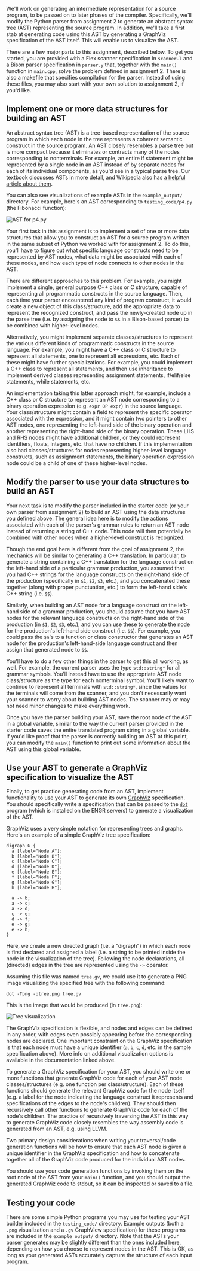 We'll work on generating an intermediate representation for a source program, to be passed on to later phases of the compiler.  Specifically, we'll modify the Python parser from assignment 2 to generate an abstract syntax tree (AST) representing the source program.  In addition, we'll take a first stab at generating code using this AST by generating a GraphViz specification of the AST itself.  This will enable us to visualize the AST.

There are a few major parts to this assignment, described below.  To get you started, you are provided with a Flex scanner specification in `scanner.l` and a Bison parser specification in `parser.y` that, together with the `main()` function in `main.cpp`, solve the problem defined in assignment 2.  There is also a makefile that specifies compilation for the parser.  Instead of using these files, you may also start with your own solution to assignment 2, if you'd like.

## Implement one or more data structures for building an AST

An abstract syntax tree (AST) is a tree-based representation of the source program in which each node in the tree represents a coherent semantic construct in the source program.  An AST closely resembles a parse tree but is more compact because it eliminates or contracts many of the nodes corresponding to nonterminals.  For example, an entire if statement might be represented by a single node in an AST instead of by separate nodes for each of its individual components, as you'd see in a typical parse tree.  Our textbook discusses ASTs in more detail, and Wikipedia also has [a helpful article about them](https://en.wikipedia.org/wiki/Abstract_syntax_tree).

You can also see visualizations of example ASTs in the `example_output/` directory.  For example, here's an AST corresponding to `testing_code/p4.py` (the Fibonacci function):

![AST for p4.py](example_output/p4.png)

Your first task in this assignment is to implement a set of one or more data structures that allow you to construct an AST for a source program written in the same subset of Python we worked with for assignment 2.  To do this, you'll have to figure out what specific language constructs need to be represented by AST nodes, what data might be associated with each of these nodes, and how each type of node connects to other nodes in the AST.

There are different approaches to this problem.  For example, you might implement a single, general purpose C++ class or C structure, capable of representing all programmatic constructs in the source language.  Then, each time your parser encountered any kind of program construct, it would create a new object of this class/structure, add the appropriate data to represent the recognized construct, and pass the newly-created node up in the parse tree (i.e. by assigning the node to `$$` in a Bison-based parser) to be combined with higher-level nodes.

Alternatively, you might implement separate classes/structures to represent the various different kinds of programmatic constructs in the source language.  For example, you might have a C++ class or C structure to represent all statements, one to represent all expressions, etc.  Each of these might have further specializations.  For example, you could implement a C++ class to represent all statements, and then use inheritance to implement derived classes representing assignment statements, if/elif/else statements, while statements, etc.

An implementation taking this latter approach might, for example, include a C++ class or C structure to represent an AST node corresponding to a binary operation expression (e.g. `expr OP expr`) in the source language.  Your class/structure might contain a field to represent the specific operator associated with the expression, and it might contain two pointers to other AST nodes, one representing the left-hand side of the binary operation and another representing the right-hand side of the binary operation.  These LHS and RHS nodes might have additional children, or they could represent identifiers, floats, integers, etc. that have no children.  If this implementation also had classes/structures for nodes representing higher-level language constructs, such as assignment statements, the binary operation expression node could be a child of one of these higher-level nodes.

## Modify the parser to use your data structures to build an AST

Your next task is to modify the parser included in the starter code (or your own parser from assignment 2) to build an AST using the data structures you defined above.  The general idea here is to modify the actions associated with each of the parser's grammar rules to return an AST node instead of returning a string of C++ code.  This node will then potentially be combined with other nodes when a higher-level construct is recognized.

Though the end goal here is different from the goal of assignment 2, the mechanics will be similar to generating a C++ translation.  In particular, to generate a string containing a C++ translation for the language construct on the left-hand side of a particular grammar production, you assumed that you had C++ strings for the language constructs on the right-hand side of the production (specifically in `$1`, `$2`, `$3`, etc.), and you concatenated these together (along with proper punctuation, etc.) to form the left-hand side's C++ string (i.e. `$$`).

Similarly, when building an AST node for a language construct on the left-hand side of a grammar production, you should assume that you have AST nodes for the relevant language constructs on the right-hand side of the production (in `$1`, `$2`, `$3`, etc.), and you can use these to generate the node for the production's left-hand side construct (i.e. `$$`).  For example, you could pass the `$n`'s to a function or class constructor that generates an AST node for the production's left-hand-side language construct and then assign that generated node to `$$`.

You'll have to do a few other things in the parser to get this all working, as well.  For example, the current parser uses the type `std::string*` for all grammar symbols.  You'll instead have to use the appropriate AST node class/structure as the type for each nonterminal symbol.  You'll likely want to continue to represent all terminals with `std::string*`, since the values for the terminals will come from the scanner, and you don't necessarily want your scanner to worry about building AST nodes.  The scanner may or may not need minor changes to make everything work.

Once you have the parser building your AST, save the root node of the AST in a global variable, similar to the way the current parser provided in the starter code saves the entire translated program string in a global variable.  If you'd like proof that the parser is correctly building an AST at this point, you can modify the `main()` function to print out some information about the AST using this global variable.

## Use your AST to generate a GraphViz specification to visualize the AST

Finally, to get practice generating code from an AST, implement functionality to use your AST to generate its own [GraphViz](http://www.graphviz.org/) specification.  You should specifically write a specification that can be passed to the [`dot`](https://graphviz.gitlab.io/_pages/pdf/dotguide.pdf) program (which is installed on the ENGR servers) to generate a visualization of the AST.

GraphViz uses a very simple notation for representing trees and graphs.  Here's an example of a simple GraphViz tree specification:
```
digraph G {
  a [label="Node A"];
  b [label="Node B"];
  c [label="Node C"];
  d [label="Node D"];
  e [label="Node E"];
  f [label="Node F"];
  g [label="Node G"];
  h [label="Node H"];

  a -> b;
  a -> c;
  a -> d;
  c -> e;
  d -> f;
  e -> g;
  e -> h;
}
```

Here, we create a new directed graph (i.e. a "digraph") in which each node is first declared and assigned a label (i.e. a string to be printed inside the node in the visualization of the tree).  Following the node declarations, all (directed) edges in the tree are represented using the `->` operator.

Assuming this file was named `tree.gv`, we could use it to generate a PNG image visualizing the specified tree with the following command:
```
dot -Tpng -otree.png tree.gv
```
This is the image that would be produced (in `tree.png`):

![Tree visualization](example_output/tree.png)

The GraphViz specification is flexible, and nodes and edges can be defined in any order, with edges even possibly appearing before the corresponding nodes are declared.  One important constraint on the GraphViz specification is that each node must have a unique identifier (`a`, `b`, `c`, `d`, etc. in the sample specification above).  More info on additional visualization options is available in the documentation linked above.

To generate a GraphViz specification for your AST, you should write one or more functions that generate GraphViz code for each of your AST node classes/structures (e.g. one function per class/structure).  Each of these functions should generate the relevant GraphViz code for the node itself (e.g. a label for the node indicating the language construct it represents and specifications of the edges to the node's children).  They should then recursively call other functions to generate GraphViz code for each of the node's children.  The practice of recursively traversing the AST in this way to generate GraphViz code closely resembles the way assembly code is generated from an AST, e.g. using LLVM.

Two primary design considerations when writing your traversal/code generation functions will be how to ensure that each AST node is given a unique identifier in the GraphViz specification and how to concatenate together all of the GraphViz code produced for the individual AST nodes.

You should use your code generation functions by invoking them on the root node of the AST from your `main()` function, and you should output the generated GraphViz code to stdout, so it can be inspected or saved to a file.

## Testing your code

There are some simple Python programs you may use for testing your AST builder included in the `testing_code/` directory.  Example outputs (both a `.png` visualization and a `.gv` GraphView specification) for these programs are included in the `example_output/` directory.  Note that the ASTs your parser generates may be slightly different than the ones included here, depending on how you choose to represent nodes in the AST.  This is OK, as long as your generated ASTs accurately capture the structure of each input program.
